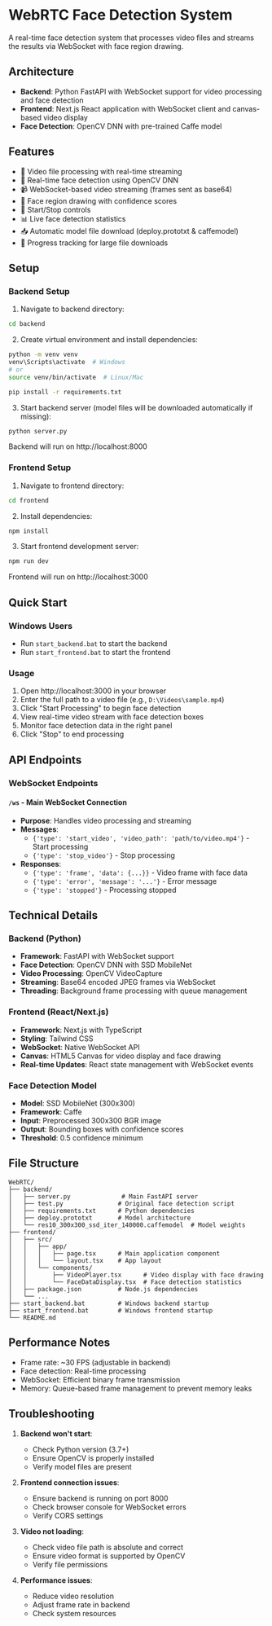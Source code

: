 # WebRTC Face Detection System

A real-time face detection system that processes video files and streams the results via WebSocket with face region drawing.

## Architecture

- **Backend**: Python FastAPI with WebSocket support for video processing and face detection
- **Frontend**: Next.js React application with WebSocket client and canvas-based video display
- **Face Detection**: OpenCV DNN with pre-trained Caffe model

## Features

- 🎥 Video file processing with real-time streaming
- 👤 Real-time face detection using OpenCV DNN
- 📹 WebSocket-based video streaming (frames sent as base64)
- 🎯 Face region drawing with confidence scores
- 🚀 Start/Stop controls
- 📊 Live face detection statistics
- 📥 Automatic model file download (deploy.prototxt & caffemodel)
- 🔄 Progress tracking for large file downloads

## Setup

### Backend Setup

1. Navigate to backend directory:
```bash
cd backend
```

2. Create virtual environment and install dependencies:
```bash
python -m venv venv
venv\Scripts\activate  # Windows
# or
source venv/bin/activate  # Linux/Mac

pip install -r requirements.txt
```

3. Start backend server (model files will be downloaded automatically if missing):
```bash
python server.py
```
Backend will run on http://localhost:8000

### Frontend Setup

1. Navigate to frontend directory:
```bash
cd frontend
```

2. Install dependencies:
```bash
npm install
```

3. Start frontend development server:
```bash
npm run dev
```
Frontend will run on http://localhost:3000

## Quick Start

### Windows Users
- Run `start_backend.bat` to start the backend
- Run `start_frontend.bat` to start the frontend

### Usage

1. Open http://localhost:3000 in your browser
2. Enter the full path to a video file (e.g., `D:\Videos\sample.mp4`)
3. Click "Start Processing" to begin face detection
4. View real-time video stream with face detection boxes
5. Monitor face detection data in the right panel
6. Click "Stop" to end processing

## API Endpoints

### WebSocket Endpoints

#### `/ws` - Main WebSocket Connection
- **Purpose**: Handles video processing and streaming
- **Messages**:
  - `{'type': 'start_video', 'video_path': 'path/to/video.mp4'}` - Start processing
  - `{'type': 'stop_video'}` - Stop processing
- **Responses**:
  - `{'type': 'frame', 'data': {...}}` - Video frame with face data
  - `{'type': 'error', 'message': '...'}` - Error message
  - `{'type': 'stopped'}` - Processing stopped

## Technical Details

### Backend (Python)
- **Framework**: FastAPI with WebSocket support
- **Face Detection**: OpenCV DNN with SSD MobileNet
- **Video Processing**: OpenCV VideoCapture
- **Streaming**: Base64 encoded JPEG frames via WebSocket
- **Threading**: Background frame processing with queue management

### Frontend (React/Next.js)
- **Framework**: Next.js with TypeScript
- **Styling**: Tailwind CSS
- **WebSocket**: Native WebSocket API
- **Canvas**: HTML5 Canvas for video display and face drawing
- **Real-time Updates**: React state management with WebSocket events

### Face Detection Model
- **Model**: SSD MobileNet (300x300)
- **Framework**: Caffe
- **Input**: Preprocessed 300x300 BGR image
- **Output**: Bounding boxes with confidence scores
- **Threshold**: 0.5 confidence minimum

## File Structure

```
WebRTC/
├── backend/
│   ├── server.py              # Main FastAPI server
│   ├── test.py               # Original face detection script
│   ├── requirements.txt      # Python dependencies
│   ├── deploy.prototxt       # Model architecture
│   └── res10_300x300_ssd_iter_140000.caffemodel  # Model weights
├── frontend/
│   ├── src/
│   │   ├── app/
│   │   │   ├── page.tsx      # Main application component
│   │   │   └── layout.tsx    # App layout
│   │   └── components/
│   │       ├── VideoPlayer.tsx      # Video display with face drawing
│   │       └── FaceDataDisplay.tsx  # Face detection statistics
│   ├── package.json          # Node.js dependencies
│   └── ...
├── start_backend.bat         # Windows backend startup
├── start_frontend.bat        # Windows frontend startup
└── README.md
```

## Performance Notes

- Frame rate: ~30 FPS (adjustable in backend)
- Face detection: Real-time processing
- WebSocket: Efficient binary frame transmission
- Memory: Queue-based frame management to prevent memory leaks

## Troubleshooting

1. **Backend won't start**: 
   - Check Python version (3.7+)
   - Ensure OpenCV is properly installed
   - Verify model files are present

2. **Frontend connection issues**:
   - Ensure backend is running on port 8000
   - Check browser console for WebSocket errors
   - Verify CORS settings

3. **Video not loading**:
   - Check video file path is absolute and correct
   - Ensure video format is supported by OpenCV
   - Verify file permissions

4. **Performance issues**:
   - Reduce video resolution
   - Adjust frame rate in backend
   - Check system resources